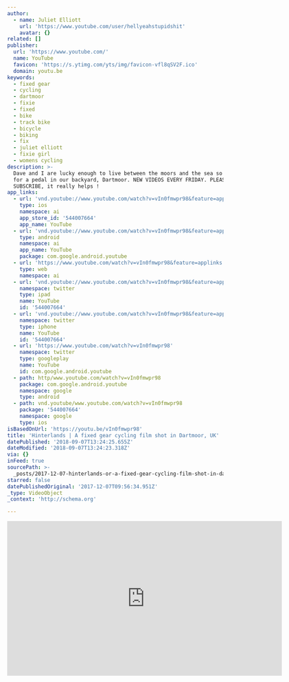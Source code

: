 ```yaml
---
author:
  - name: Juliet Elliott
    url: 'https://www.youtube.com/user/hellyeahstupidshit'
    avatar: {}
related: []
publisher:
  url: 'https://www.youtube.com/'
  name: YouTube
  favicon: 'https://s.ytimg.com/yts/img/favicon-vfl8qSV2F.ico'
  domain: youtu.be
keywords:
  - fixed gear
  - cycling
  - dartmoor
  - fixie
  - fixed
  - bike
  - track bike
  - bicycle
  - biking
  - fix
  - juliet elliott
  - fixie girl
  - womens cycling
description: >-
  Dave and I are lucky enough to live between the moors and the sea so we went
  for a pedal in our backyard, Dartmoor. NEW VIDEOS EVERY FRIDAY. PLEASE
  SUBSCRIBE, it really helps !
app_links:
  - url: 'vnd.youtube://www.youtube.com/watch?v=vIn0fmwpr98&feature=applinks'
    type: ios
    namespace: ai
    app_store_id: '544007664'
    app_name: YouTube
  - url: 'vnd.youtube://www.youtube.com/watch?v=vIn0fmwpr98&feature=applinks'
    type: android
    namespace: ai
    app_name: YouTube
    package: com.google.android.youtube
  - url: 'https://www.youtube.com/watch?v=vIn0fmwpr98&feature=applinks'
    type: web
    namespace: ai
  - url: 'vnd.youtube://www.youtube.com/watch?v=vIn0fmwpr98&feature=applinks'
    namespace: twitter
    type: ipad
    name: YouTube
    id: '544007664'
  - url: 'vnd.youtube://www.youtube.com/watch?v=vIn0fmwpr98&feature=applinks'
    namespace: twitter
    type: iphone
    name: YouTube
    id: '544007664'
  - url: 'https://www.youtube.com/watch?v=vIn0fmwpr98'
    namespace: twitter
    type: googleplay
    name: YouTube
    id: com.google.android.youtube
  - path: http/www.youtube.com/watch?v=vIn0fmwpr98
    package: com.google.android.youtube
    namespace: google
    type: android
  - path: vnd.youtube/www.youtube.com/watch?v=vIn0fmwpr98
    package: '544007664'
    namespace: google
    type: ios
isBasedOnUrl: 'https://youtu.be/vIn0fmwpr98'
title: 'Hinterlands | A fixed gear cycling film shot in Dartmoor, UK'
datePublished: '2018-09-07T13:24:25.655Z'
dateModified: '2018-09-07T13:24:23.318Z'
via: {}
inFeed: true
sourcePath: >-
  _posts/2017-12-07-hinterlands-or-a-fixed-gear-cycling-film-shot-in-dartmoor-uk.md
starred: false
datePublishedOriginal: '2017-12-07T09:56:34.951Z'
_type: VideoObject
_context: 'http://schema.org'

---
```

<iframe src="https://cdn.embedly.com/widgets/media.html?src=https%3A%2F%2Fwww.youtube.com%2Fembed%2FvIn0fmwpr98%3Ffeature%3Doembed&amp;url=http%3A%2F%2Fwww.youtube.com%2Fwatch%3Fv%3DvIn0fmwpr98&amp;image=https%3A%2F%2Fi.ytimg.com%2Fvi%2FvIn0fmwpr98%2Fhqdefault.jpg&amp;key=a715cf41cc93453ca338d350cd26f87b&amp;type=text%2Fhtml&amp;schema=youtube" width="640" height="360" scrolling="no" frameborder="0" allowfullscreen="" style=""></iframe>
